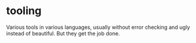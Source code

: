 # tooling
Various tools in various languages, usually without error checking and ugly instead of beautiful. But they get the job done.
